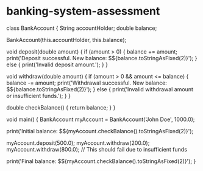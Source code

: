 # banking-system-assessment


class BankAccount {
  String accountHolder;
  double balance;

  BankAccount(this.accountHolder, this.balance);

  void deposit(double amount) {
    if (amount > 0) {
      balance += amount;
      print('Deposit successful. New balance: \$${balance.toStringAsFixed(2)}');
    } else {
      print('Invalid deposit amount.');
    }
  }

  void withdraw(double amount) {
    if (amount > 0 && amount <= balance) {
      balance -= amount;
      print('Withdrawal successful. New balance: \$${balance.toStringAsFixed(2)}');
    } else {
      print('Invalid withdrawal amount or insufficient funds.');
    }
  }

  double checkBalance() {
    return balance;
  }
}

void main() {
  BankAccount myAccount = BankAccount('John Doe', 1000.0);

  print('Initial balance: \$${myAccount.checkBalance().toStringAsFixed(2)}');

  myAccount.deposit(500.0);
  myAccount.withdraw(200.0);
  myAccount.withdraw(800.0); // This should fail due to insufficient funds

  print('Final balance: \$${myAccount.checkBalance().toStringAsFixed(2)}');
}
